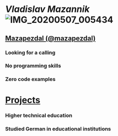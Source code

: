 # _Vladislav Mazannik_![IMG_20200507_005434](https://user-images.githubusercontent.com/105743454/171966141-4950e89c-0823-4ade-bdf0-52763c38f697.jpg)
## __[Mazapezdal (@mazapezdal)](https://github.com/mazapezdal)__
### Looking for a calling
### No programming skills
### Zero code examples
# [Projects](https://github.com/mazapezdal?tab=projects&type=beta)
### Higher technical education
### Studied German in educational institutions
